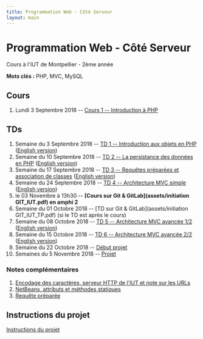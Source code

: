 ```yaml
---
title: Programmation Web - Côté Serveur
layout: main
---
```


<!-- 
Voir quand intégrer la séance Git
-->


# Programmation Web - Côté Serveur
Cours à l'IUT de Montpellier - 2ème année

**Mots clés :** PHP, MVC, MySQL

## Cours

1. Lundi 3 Septembre 2018 -- [Cours 1 -- Introduction à PHP](classes/class1.html)

## TDs

<!-- **1er bloc de TPs -- Bases de PHP :** -->

<!-- * 3  Septembre 2018 – TP 1 – Introduction aux objets en PHP -->
<!-- * 10 Septembre 2018 – TP 2 – La persistance des données en PHP -->
<!-- * 17 Septembre 2018 – TP 3 – Fin TP2 et association entre classes -->
<!-- * 24 Septembre 2018 -   ?  – Introduction à Git -->
<!-- * 1 Octobre   2018 – TP 4 – Architecture MVC simple -->
<!-- * 8 Octobre   2018 – TP 5 – Architecture MVC avancée 1/2 -->
<!-- * 15 Octobre   2018 – TP 6 – Architecture MVC avancée 2/2 -->

<!-- **2ème bloc de TPs -- Mise en application sur le projet + TPs complémentaires :** -->

<!-- * 22 Octobre   2018 - **Début projet** -->
<!-- * 29 Octobre   2018 - **Congé IUT** -->
<!-- * 5  Novembre  2018 - 3h projet -->
<!-- * 12 Novembre  2018 – TP 7 – Cookies & Sessions + 1h projet -->
<!-- * 19 Novembre  2018 – TP 8 – Authentification & Validation par email + 1h projet -->
<!-- * 26 Novembre  2018 - 3h projet -->
<!-- * 3  Décembre  2018 - 3h projet -->
<!-- * 10 Décembre  2018 - **soutenances du projet** -->

1. Semaine du 3 Septembre 2018 -- [TD 1 -- Introduction aux objets en PHP](tutorials/tutorial1.html) ([English version](tutorials/tutorial1-en.html))
1. Semaine du 10 Septembre 2018 -- [TD 2 -- La persistance des données en PHP](tutorials/tutorial2.html) ([English version](tutorials/tutorial2-en.html))
1. Semaine du 17 Septembre 2018 -- [TD 3 -- Requêtes préparées et association de classes](tutorials/tutorial3.html) ([English version](tutorials/tutorial3-en.html))
1. Semaine du 24 Septembre 2018 --  [TD 4 -- Architecture MVC simple](tutorials/tutorial4.html) ([English version](tutorials/tutorial4-en.html))
1. le 03 Novembre à 13h30 -- **[Cours sur Git & GitLab](assets/initiation GIT_IUT.pdf) en amphi 2**
1. Semaine du 01 Octobre 2018 -- [TD sur Git & GitLab](assets/initiation GIT_IUT_TP.pdf) (si le TD est après le cours)
1. Semaine du 08 Octobre 2018 --  [TD 5 -- Architecture MVC avancée 1/2](tutorials/tutorial5.html) ([English version](tutorials/tutorial5-en.html))
1. Semaine du 15 Octobre 2018 --  [TD 6 -- Architecture MVC avancée 2/2](tutorials/tutorial6.html) ([English version](tutorials/tutorial6-en.html))
1. Semaine du 22 Octobre 2018 -- [Début projet](projet.html)
1. Semaines du 5 Novembre 2018 -- [Projet](projet.html)
<!-- 1. Semaine du 12 Novembre 2018 -- -->
<!--    [TD 7 -- Cookies & Sessions](tutorials/tutorial7.html) ([English version](tutorials/tutorial7-en.html)) puis projet -->
<!-- 1. Semaine du 19 Novembre 2018 -- -->
<!--    [TD 8 -- Authentification & Validation par email](tutorials/tutorial8.html) ([English version](tutorials/tutorial8-en.html)) -->
<!--    puis projet -->
<!-- 1. Semaine du 26 Novembre 2018 -- 3h projet -->
<!-- 1. Semaine du 3 Décembre 2018 -- 3h projet -->
<!-- 1. Semaine du 10 Décembre 2018 -- soutenances du projet -->

### Notes complémentaires

1. [Encodage des caractères, serveur HTTP de l'IUT et note sur les URLs]({{site.baseurl}}/assets/tut1-complement.html)
2. [NetBeans, attributs et méthodes statiques]({{site.baseurl}}/assets/tut2-complement.html)
3. [Requête préparée]({{site.baseurl}}/assets/tut3-complement.html)
<!-- 4. [Upload de fichiers]({{site.baseurl}}/assets/tut4-complement.html) -->
<!-- 5. [Cookies & sessions]({{site.baseurl}}/assets/tut7-complement.html) -->


## Instructions du projet

[Instructions du projet](projet.html)


<!-- ## Chat -->

<!-- Le chat -->
<!-- [gitter.im/romainlebreton/ProgWeb-CoteServeur ![Join the chat at https://gitter.im/romainlebreton/ProgWeb-CoteServeur](https://badges.gitter.im/romainlebreton/ProgWeb-CoteServeur.svg)](https://gitter.im/romainlebreton/ProgWeb-CoteServeur) -->
<!-- vous permet de discuter au sujet de ce cours à tout moment (nécessite un compte GitHub ou Twitter). -->
